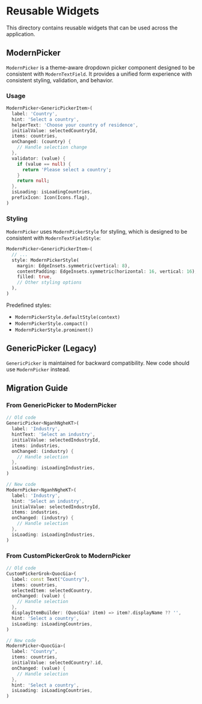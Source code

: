 # Reusable Widgets

This directory contains reusable widgets that can be used across the application.

## ModernPicker

`ModernPicker` is a theme-aware dropdown picker component designed to be consistent with `ModernTextField`. It provides a unified form experience with consistent styling, validation, and behavior.

### Usage

```dart
ModernPicker<GenericPickerItem>(
  label: 'Country',
  hint: 'Select a country',
  helperText: 'Choose your country of residence',
  initialValue: selectedCountryId,
  items: countries,
  onChanged: (country) {
    // Handle selection change
  },
  validator: (value) {
    if (value == null) {
      return 'Please select a country';
    }
    return null;
  },
  isLoading: isLoadingCountries,
  prefixIcon: Icon(Icons.flag),
)
```

### Styling

`ModernPicker` uses `ModernPickerStyle` for styling, which is designed to be consistent with `ModernTextFieldStyle`:

```dart
ModernPicker<GenericPickerItem>(
  // ...
  style: ModernPickerStyle(
    margin: EdgeInsets.symmetric(vertical: 8),
    contentPadding: EdgeInsets.symmetric(horizontal: 16, vertical: 16),
    filled: true,
    // Other styling options
  ),
)
```

Predefined styles:
- `ModernPickerStyle.defaultStyle(context)`
- `ModernPickerStyle.compact()`
- `ModernPickerStyle.prominent()`

## GenericPicker (Legacy)

`GenericPicker` is maintained for backward compatibility. New code should use `ModernPicker` instead.

## Migration Guide

### From GenericPicker to ModernPicker

```dart
// Old code
GenericPicker<NganhNgheKT>(
  label: 'Industry',
  hintText: 'Select an industry',
  initialValue: selectedIndustryId,
  items: industries,
  onChanged: (industry) {
    // Handle selection
  },
  isLoading: isLoadingIndustries,
)

// New code
ModernPicker<NganhNgheKT>(
  label: 'Industry',
  hint: 'Select an industry',
  initialValue: selectedIndustryId,
  items: industries,
  onChanged: (industry) {
    // Handle selection
  },
  isLoading: isLoadingIndustries,
)
```

### From CustomPickerGrok to ModernPicker

```dart
// Old code
CustomPickerGrok<QuocGia>(
  label: const Text("Country"),
  items: countries,
  selectedItem: selectedCountry,
  onChanged: (value) {
    // Handle selection
  },
  displayItemBuilder: (QuocGia? item) => item?.displayName ?? '',
  hint: 'Select a country',
  isLoading: isLoadingCountries,
)

// New code
ModernPicker<QuocGia>(
  label: "Country",
  items: countries,
  initialValue: selectedCountry?.id,
  onChanged: (value) {
    // Handle selection
  },
  hint: 'Select a country',
  isLoading: isLoadingCountries,
)
```